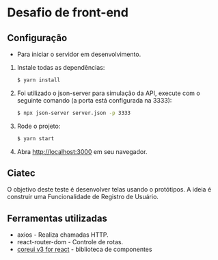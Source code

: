 # Desafio de front-end

## Configuração

- Para iniciar o servidor em desenvolvimento.

1. Instale todas as dependências:

   ```sh
   $ yarn install
   ```

2. Foi utilizado o json-server para simulação da API, execute com o seguinte comando (a porta está configurada na 3333):

   ```sh
   $ npx json-server server.json -p 3333
   ```

3. Rode o projeto:

   ```sh
   $ yarn start
   ```

4. Abra [http://localhost:3000](http://localhost:3000) em seu navegador.

## Ciatec

O objetivo deste teste é desenvolver telas usando o
protótipos. A ideia é construir uma Funcionalidade de Registro de Usuário.

## Ferramentas utilizadas

- axios - Realiza chamadas HTTP.
- react-router-dom - Controle de rotas.
- [coreui v3 for react](https://coreui.io/react/) - biblioteca de componentes
